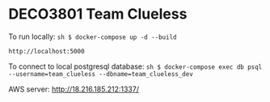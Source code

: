 # DECO3801 Team Clueless

To run locally:
    ```sh
    $ docker-compose up -d --build
    ```

    http://localhost:5000

To connect to local postgresql database:
    ```sh
    $ docker-compose exec db psql --username=team_clueless --dbname=team_clueless_dev
    ```

AWS server:
http://18.216.185.212:1337/

